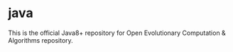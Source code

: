 # java
This is the official Java8+ repository for Open Evolutionary Computation & Algorithms repository.

